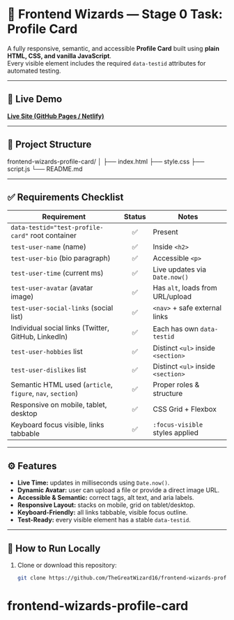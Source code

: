 # 🚀 Frontend Wizards — Stage 0 Task: Profile Card

A fully responsive, semantic, and accessible **Profile Card** built using **plain HTML, CSS, and vanilla JavaScript**.  
Every visible element includes the required `data-testid` attributes for automated testing.

---

## 🔗 Live Demo
[**Live Site (GitHub Pages / Netlify)**](https://your-live-link-here.com)

---

## 📁 Project Structure
frontend-wizards-profile-card/
│
├── index.html
├── style.css
├── script.js
└── README.md


---

## ✅ Requirements Checklist

| Requirement | Status | Notes |
|--------------|:------:|-------|
| `data-testid="test-profile-card"` root container | ✅ | Present |
| `test-user-name` (name) | ✅ | Inside `<h2>` |
| `test-user-bio` (bio paragraph) | ✅ | Accessible `<p>` |
| `test-user-time` (current ms) | ✅ | Live updates via `Date.now()` |
| `test-user-avatar` (avatar image) | ✅ | Has `alt`, loads from URL/upload |
| `test-user-social-links` (social list) | ✅ | `<nav>` + safe external links |
| Individual social links (Twitter, GitHub, LinkedIn) | ✅ | Each has own `data-testid` |
| `test-user-hobbies` list | ✅ | Distinct `<ul>` inside `<section>` |
| `test-user-dislikes` list | ✅ | Distinct `<ul>` inside `<section>` |
| Semantic HTML used (`article`, `figure`, `nav`, `section`) | ✅ | Proper roles & structure |
| Responsive on mobile, tablet, desktop | ✅ | CSS Grid + Flexbox |
| Keyboard focus visible, links tabbable | ✅ | `:focus-visible` styles applied |

---

## ⚙️ Features
- **Live Time:** updates in milliseconds using `Date.now()`.
- **Dynamic Avatar:** user can upload a file or provide a direct image URL.
- **Accessible & Semantic:** correct tags, alt text, and aria labels.
- **Responsive Layout:** stacks on mobile, grid on tablet/desktop.
- **Keyboard-Friendly:** all links tabbable, visible focus outline.
- **Test-Ready:** every visible element has a stable `data-testid`.

---

## 🧠 How to Run Locally
1. Clone or download this repository:
   ```bash
   git clone https://github.com/TheGreatWizard16/frontend-wizards-profile-card.git
# frontend-wizards-profile-card
